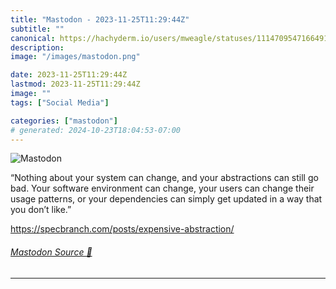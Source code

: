 ```yaml
---
title: "Mastodon - 2023-11-25T11:29:44Z"
subtitle: ""
canonical: https://hachyderm.io/users/mweagle/statuses/111470954716649173
description:
image: "/images/mastodon.png"

date: 2023-11-25T11:29:44Z
lastmod: 2023-11-25T11:29:44Z
image: ""
tags: ["Social Media"]

categories: ["mastodon"]
# generated: 2024-10-23T18:04:53-07:00
---
```

![Mastodon](/images/mastodon.png)

<p>“Nothing about your system can change, and your abstractions can still go bad. Your software environment can change, your users can change their usage patterns, or your dependencies can simply get updated in a way that you don’t like.”</p><p><a href="https://specbranch.com/posts/expensive-abstraction/" target="_blank" rel="nofollow noopener noreferrer" translate="no"><span class="invisible">https://</span><span class="ellipsis">specbranch.com/posts/expensive</span><span class="invisible">-abstraction/</span></a></p>


###### [Mastodon Source 🐘](https://hachyderm.io/@mweagle/111470954716649173)

___
